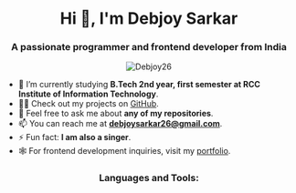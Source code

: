 

<h1 align="center">Hi 👋, I'm Debjoy Sarkar</h1>
<h3 align="center">A passionate programmer and frontend developer from India</h3>

<p align="center">
  <img src="https://komarev.com/ghpvc/?username=Debjoy26&label=Profile%20views&color=0e75b6&style=flat" alt="Debjoy26" />
</p>

- 🌱 I’m currently studying **B.Tech 2nd year, first semester at RCC Institute of Information Technology**.
- 👨‍💻 Check out my projects on [GitHub]().
- 💬 Feel free to ask me about **any of my repositories**.
- 📫 You can reach me at **debjoysarkar26@gmail.com**.
- ⚡ Fun fact: **I am also a singer**.
- 🕸️ For frontend development inquiries, visit my [portfolio]().



<h3 align="center">Languages and Tools:</h3>
